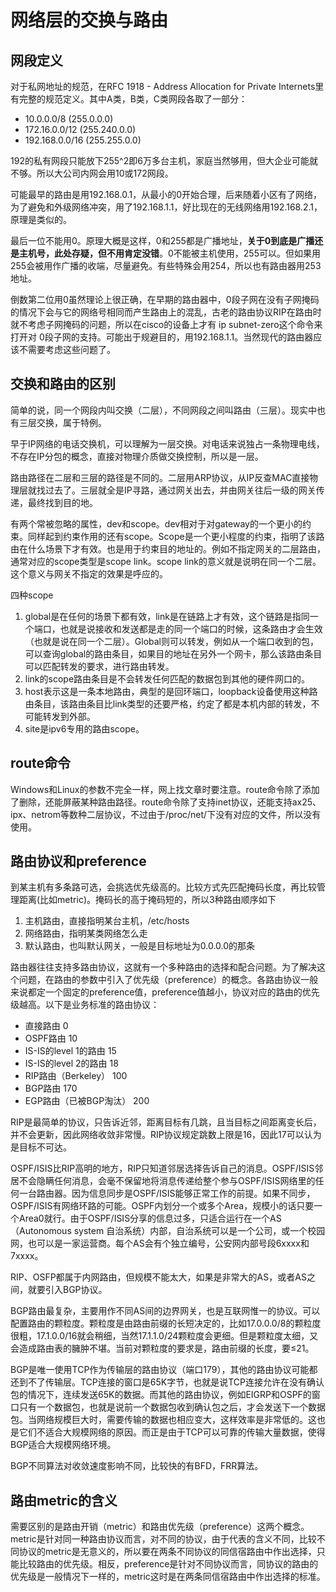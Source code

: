 # 网络层的交换与路由

## 网段定义

对于私网地址的规范，在RFC 1918 - Address Allocation for Private Internets里有完整的规范定义。其中A类，B类，C类网段各取了一部分：

* 10.0.0.0/8 (255.0.0.0)
* 172.16.0.0/12 (255.240.0.0)
* 192.168.0.0/16 (255.255.0.0)

192的私有网段只能放下255^2即6万多台主机，家庭当然够用，但大企业可能就不够。所以大公司内网会用10或172网段。

可能最早的路由是用192.168.0.1，从最小的0开始合理，后来随着小区有了网络，为了避免和外级网络冲突，用了192.168.1.1，好比现在的无线网络用192.168.2.1，原理是类似的。

最后一位不能用0。原理大概是这样，0和255都是广播地址，**关于0到底是广播还是主机号，此处存疑，但不用肯定没错**。0不能被主机使用，255可以。但如果用255会被用作广播的收端，尽量避免。有些特殊会用254，所以也有路由器用253地址。

倒数第二位用0虽然理论上很正确，在早期的路由器中，0段子网在没有子网掩码的情况下会与它的网络号相同而产生路由上的混乱，古老的路由协议RIP在路由时就不考虑子网掩码的问题，所以在cisco的设备上才有 ip subnet-zero这个命令来打开对 0段子网的支持。可能出于规避目的，用192.168.1.1。当然现代的路由器应该不需要考虑这些问题了。

## 交换和路由的区别

简单的说，同一个网段内叫交换（二层），不同网段之间叫路由（三层）。现实中也有三层交换，属于特例。

早于IP网络的电话交换机，可以理解为一层交换。对电话来说独占一条物理电线，不存在IP分包的概念，直接对物理介质做交换控制，所以是一层。

路由路径在二层和三层的路径是不同的。二层用ARP协议，从IP反查MAC直接物理层就找过去了。三层就全是IP寻路，通过网关出去，并由网关往后一级的网关传递，最终找到目的地。

有两个常被忽略的属性，dev和scope。dev相对于对gateway的一个更小的约束。同样起到约束作用的还有scope。Scope是一个更小程度的约束，指明了该路由在什么场景下才有效。也是用于约束目的地址的。例如不指定网关的二层路由，通常对应的scope类型是scope link。scope link的意义就是说明在同一个二层。这个意义与网关不指定的效果是呼应的。

四种scope

1. global是在任何的场景下都有效，link是在链路上才有效，这个链路是指同一个端口，也就是说接收和发送都是走的同一个端口的时候，这条路由才会生效（也就是说在同一个二层）。Global则可以转发，例如从一个端口收到的包，可以查询global的路由条目，如果目的地址在另外一个网卡，那么该路由条目可以匹配转发的要求，进行路由转发。
2. link的scope路由条目是不会转发任何匹配的数据包到其他的硬件网口的。
3. host表示这是一条本地路由，典型的是回环端口，loopback设备使用这种路由条目，该路由条目比link类型的还要严格，约定了都是本机内部的转发，不可能转发到外部。
4. site是ipv6专用的路由scope。

## route命令

Windows和Linux的参数不完全一样，网上找文章时要注意。route命令除了添加了删除，还能屏蔽某种路由路径。route命令除了支持inet协议，还能支持ax25、ipx、netrom等数种二层协议，不过由于/proc/net/下没有对应的文件，所以没有使用。

## 路由协议和preference

到某主机有多条路可选，会挑选优先级高的。比较方式先匹配掩码长度，再比较管理距离(比如metric)。掩码长的高于掩码短的，所以3种路由顺序如下

1. 主机路由，直接指明某台主机，/etc/hosts
2. 网络路由，指明某类网络怎么走
3. 默认路由，也叫默认网关，一般是目标地址为0.0.0.0的那条

路由器往往支持多路由协议，这就有一个多种路由的选择和配合问题。为了解决这个问题，在路由的参数中引入了优先级（preference）的概念。各路由协议一般来说都定一个固定的preference值，preference值越小，协议对应的路由的优先级越高。以下是业务标准的路由协议：

* 直接路由  0
* OSPF路由  10
* IS-IS的level 1的路由  15
* IS-IS的level 2的路由  18
* RIP路由（Berkeley）  100
* BGP路由 170
* EGP路由（已被BGP淘汰） 200

RIP是最简单的协议，只告诉近邻，距离目标有几跳，且当目标之间距离变长后，并不会更新，因此网络收敛非常慢。RIP协议规定跳数上限是16，因此17可以认为是目标不可达。

OSPF/ISIS比RIP高明的地方，RIP只知道邻居选择告诉自己的消息。OSPF/ISIS邻居不会隐瞒任何消息，会毫不保留地将消息传递给整个参与OSPF/ISIS网络里的任何一台路由器。因为信息同步是OSPF/ISIS能够正常工作的前提。如果不同步，OSPF/ISIS有网络环路的可能。OSPF内划分一个或多个Area，规模小的话只要一个Area0就行。由于OSPF/ISIS分享的信息过多，只适合运行在一个AS（Autonomous system 自治系统）内部，自治系统可以是一个公司，或一个校园网，也可以是一家运营商。每个AS会有个独立编号，公安网内部号段6xxxx和7xxxx。

RIP、OSFP都属于内网路由，但规模不能太大，如果是非常大的AS，或者AS之间，就要引入BGP协议。

BGP路由最复杂，主要用作不同AS间的边界网关，也是互联网惟一的协议。可以配置路由的颗粒度。颗粒度是由路由前缀的长短决定的，比如17.0.0.0/8的颗粒度很粗，17.1.0.0/16就会稍细，当然17.1.1.0/24颗粒度会更细。但是颗粒度太细，又会造成路由表的臃肿不堪。当前对颗粒度的要求是，路由前缀的长度，要≤21。

BGP是唯一使用TCP作为传输层的路由协议（端口179），其他的路由协议可能都还到不了传输层。TCP连接的窗口是65K字节，也就是说TCP连接允许在没有确认包的情况下，连续发送65K的数据。而其他的路由协议，例如EIGRP和OSPF的窗口只有一个数据包，也就是说前一个数据包收到确认包之后，才会发送下一个数据包。当网络规模巨大时，需要传输的数据也相应变大，这样效率是非常低的。这也是它们不适合大规模网络的原因。而正是由于TCP可以可靠的传输大量数据，使得BGP适合大规模网络环境。

BGP不同算法对收敛速度影响不同，比较快的有BFD，FRR算法。

## 路由metric的含义

需要区别的是路由开销（metric）和路由优先级（preference）这两个概念。metric是针对同一种路由协议而言，对不同的协议，由于代表的含义不同，比较不同协议的metric是无意义的，所以要在两条不同协议的同信宿路由中作出选择，只能比较路由的优先级。相反，preference是针对不同协议而言，同协议的路由的优先级是一般情况下一样的，metric这时是在两条同信宿路由中作出选择的标准。